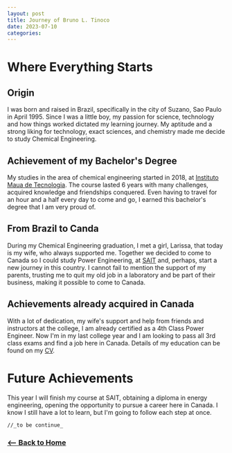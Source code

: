 ```yaml
---
layout: post
title: Journey of Bruno L. Tinoco
date: 2023-07-10
categories:
---
```


# Where Everything Starts

## Origin

I was born and raised in Brazil, specifically in the city of Suzano, Sao Paulo in April 1995. Since I was a little boy, my passion for science, technology and how things worked dictated my learning journey. My aptitude and a strong liking for technology, exact sciences, and chemistry made me decide to study Chemical Engineering.

## Achievement of my Bachelor's Degree

My studies in the area of chemical engineering started in 2018, at [Instituto Maua de Tecnologia](https://maua.br). The course lasted 6 years with many challenges, acquired knowledge and friendships conquered. Even having to travel for an hour and a half every day to come and go, I earned this bachelor's degree that I am very proud of.

## From Brazil to Canda

During my Chemical Engineering graduation, I met a girl, Larissa, that today is my wife, who always supported me. Together we decided to come to Canada so I could study Power Engineering, at [SAIT](https://www.sait.ca) and, perhaps, start a new journey in this country. I cannot fail to mention the support of my parents, trusting me to quit my old job in a laboratory and be part of their business, making it possible to come to Canada.

## Achievements already acquired in Canada

With a lot of dedication, my wife's support and help from friends and instructors at the college, I am already certified as a 4th Class Power Engineer. Now I'm in my last college year and I am looking to pass all 3rd class exams and find a job here in Canada. Details of my education can be found on my [CV](https://bltinoco.github.io/posts/curriculum-vitae/).

# Future Achievements

This year I will finish my course at SAIT, obtaining a diploma in energy engineering, opening the opportunity to pursue a career here in Canada. I know I still have a lot to learn, but I'm going to follow each step at once.

`//_to be continue_`

### [<-- Back to Home](https://bltinoco.github.io)
